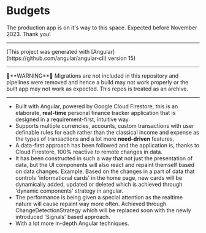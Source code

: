 # Budgets

The production app is on it's way to this space. Expected before November 2023. Thank you!
<hr>
(This project was generated with [Angular](https://github.com/angular/angular-cli) version 15)
<hr>
🔴**WARNING**🔴
Migrations are not included in this repository and pipelines were removed and hence a build may not work properly or the built app may not work as expected. This repos is treated as an archive.
<hr>

 - Built with Angular, powered by Google Cloud Firestore, this is an elaborate, **real-time** personal finance tracker application that is designed in a requirement-first, intuitive way.
 - Supports multiple currencies, accounts, custom transactions with user definable rules for each rather than the classical income and expense as the types of transactions and a lot more **need-driven** features.
 - A data-first approach has been followed and the application is, thanks to Cloud Firestore, 100% reactive to remote changes in data.  
 - It has been constructed in such a way that not just the presentation of data, but the UI components will also react and repaint themself based on data changes. Example: Based on the changes in a part of data that controls 'informational cards' in the home page, new cards will be dynamically added, updated or deleted which is achieved through 'dynamic components' strategy in angular.
 - The performance is being given a special attention as the realtime nature will cause repaint way more often. Achieved through ChangeDetectionStrategy which will be replaced soon with the newly introduced 'Signals' based approach.
 - With a lot more in-depth Angular techniques.
 